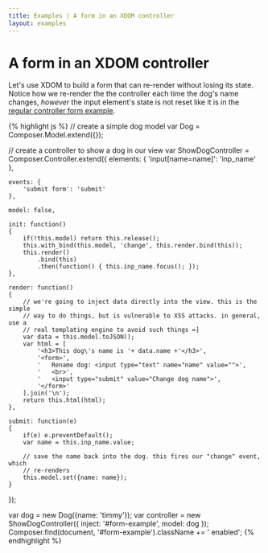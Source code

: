 ```yaml
---
title: Examples | A form in an XDOM controller
layout: examples
---
```


# A form in an XDOM controller

Let's use XDOM to build a form that can re-render without losing its state.
Notice how we re-render the the controller each time the dog's name changes,
*however* the input element's state is not reset like it is in the [regular
controller form example](/composer.js/examples/controller-form).

<div id="form-example" class="example fade"></div>

{% highlight js %}
// create a simple dog model
var Dog = Composer.Model.extend({});

// create a controller to show a dog in our view
var ShowDogController = Composer.Controller.extend({
    elements: {
        'input[name=name]': 'inp_name'
    },

    events: {
        'submit form': 'submit'
    },

    model: false,

    init: function()
    {
        if(!this.model) return this.release();
        this.with_bind(this.model, 'change', this.render.bind(this));
        this.render()
            .bind(this)
            .then(function() { this.inp_name.focus(); });
    },

    render: function()
    {
        // we're going to inject data directly into the view. this is the simple
        // way to do things, but is vulnerable to XSS attacks. in general, use a
        // real templating engine to avoid such things =]
        var data = this.model.toJSON();
        var html = [
            '<h3>This dog\'s name is '+ data.name +'</h3>',
            '<form>',
            '   Rename dog: <input type="text" name="name" value="">',
            '   <br>',
            '   <input type="submit" value="Change dog name">',
            '</form>'
        ].join('\n');
        return this.html(html);
    },

    submit: function(e)
    {
        if(e) e.preventDefault();
        var name = this.inp_name.value;

        // save the name back into the dog. this fires our "change" event, which
        // re-renders
        this.model.set({name: name});
    }
});

var dog = new Dog({name: 'timmy'});
var controller = new ShowDogController({
    inject: '#form-example',
    model: dog
});
Composer.find(document, '#form-example').className += ' enabled';
{% endhighlight %}

